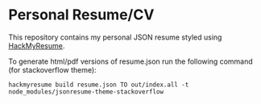 # Personal Resume/CV

This repository contains my personal JSON resume styled using <a href="https://github.com/hacksalot/HackMyResume">HackMyResume</a>.

To generate html/pdf versions of resume.json run the following command (for stackoverflow theme):

```
hackmyresume build resume.json TO out/index.all -t node_modules/jsonresume-theme-stackoverflow
```
